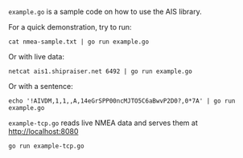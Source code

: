 `example.go` is a sample code on how to use the AIS library.

For a quick demonstration, try to run:

    cat nmea-sample.txt | go run example.go

Or with live data:

    netcat ais1.shipraiser.net 6492 | go run example.go

Or with a sentence:

    echo '!AIVDM,1,1,,A,14eGrSPP00ncMJTO5C6aBwvP2D0?,0*7A' | go run example.go

`example-tcp.go` reads live NMEA data and serves them at <http://localhost:8080>

    go run example-tcp.go
